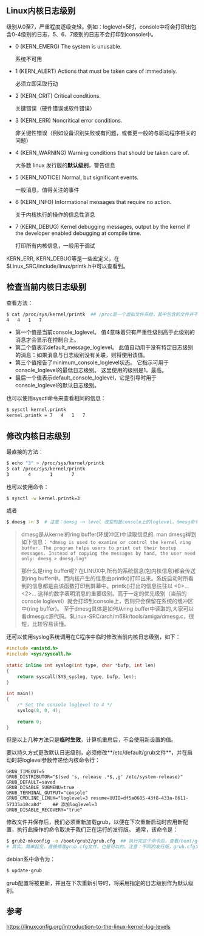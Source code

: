 ## Linux内核日志级别

级别从0至7，严重程度逐级变轻。例如：loglevel=5时，console中将会打印出包含0-4级别的日志，5、6、7级别的日志不会打印到console中。

- 0 (KERN_EMERG)
  The system is unusable. 

  系统不可用

- 1 (KERN_ALERT)
  Actions that must be taken care of immediately. 

  必须立即采取行动

- 2 (KERN_CRIT)
  Critical conditions. 

  关键错误（硬件错误或软件错误）

- 3 (KERN_ERR)
  Noncritical error conditions.

  非关键性错误（例如设备识别失败或有问题，或者更一般的与驱动程序相关的问题）

- 4 (KERN_WARNING)
  Warning conditions that should be taken care of.

  大多数 linux 发行版的**默认级别**，警告信息

- 5 (KERN_NOTICE)
  Normal, but significant events.

  一般消息，值得关注的事件

- 6 (KERN_INFO)
  Informational messages that require no action.

  关于内核执行的操作的信息性消息

- 7 (KERN_DEBUG)
  Kernel debugging messages, output by the kernel if the developer enabled debugging at compile time.

  打印所有内核信息，一般用于调试

KERN_ERR, KERN_DEBUG等是一些宏定义，在$Linux_SRC/include/linux/printk.h中可以查看到。

## 检查当前内核日志级别

查看方法：

```sh
$ cat /proc/sys/kernel/printk  ## /proc是一个虚拟文件系统，其中包含的文件并不在硬盘上，而是由内核在内存中创建并维护的，用于直观的展示系统状态.
4	4	1	7
```

- 第一个值是当前console_loglevel。 值4意味着只有严重性级别高于此级别的消息才会显示在控制台上。
- 第二个值表示default_message_loglevel。 此值自动用于没有特定日志级别的消息：如果消息与日志级别没有关联，则将使用该值。
- 第三个值报告了minimum_console_loglevel状态。 它指示可用于console_loglevel的最低日志级别。 这里使用的级别是1，最高。
- 最后一个值表示default_console_loglevel，它是引导时用于console_loglevel的默认日志级别。

也可以使用sysctl命令来查看相同的信息：

```sh
$ sysctl kernel.printk
kernel.printk = 7	4	1	7
```

## 修改内核日志级别

最直接的方法：

```sh
$ echo "3" > /proc/sys/kernel/printk
$ cat /proc/sys/kernel/printk
3       4       1       7
```

也可以使用命令：

```sh
$ sysctl -w kernel.printk=3
```

或者

```sh
$ dmesg -n 3  # 注意：demsg -n level 改变的是console上的loglevel，dmesg命令仍然会打印出所有级别的系统信息。
```

>dmesg是从kernel的ring buffer(环缓冲区)中读取信息的.
>man dmesg得到如下信息：
>`*dmesg is used to examine or control the kernel ring buffer.
>The program helps users to print out their bootup messages. Instead of copying the messages by hand, the user need only: dmesg > dmesg.log*`
>
>那什么是ring buffer呢?
>在LINUX中,所有的系统信息(包内核信息)都会传送到ring buffer中。而内核产生的信息由printk()打印出来。系统启动时所看到的信息都是由该函数打印到屏幕中。printk()打出的信息往往以 <0>...<2>... 这样的数字表明消息的重要级别。高于一定的优先级别（当前的console loglevel）就会打印到console上，否则只会保留在系统的缓冲区中(ring buffer)。
>至于dmesg具体是如何从ring buffer中读取的,大家可以看dmesg.c源代码。$Linux-SRC/arch/m68k/tools/amiga/dmesg.c，很短，比较容易读懂。

还可以使用syslog系统调用在C程序中临时修改当前内核日志级别，如下：

```c
#include <unistd.h>
#include <sys/syscall.h>
 
static inline int syslog(int type, char *bufp, int len)
{
	return syscall(SYS_syslog, type, bufp, len);
}
 
int main()
{
	/* Set the console loglevel to 4 */
	syslog(8, 0, 4);
 
	return 0;
}
```

但是以上几种方法只是**临时生效**，计算机重启后，不会使用新设置的值。

要以持久方式更改默认日志级别，必须修改**/etc/default/grub文件**，并在启动时将loglevel参数传递给内核命令行：

```shell
GRUB_TIMEOUT=5
GRUB_DISTRIBUTOR="$(sed 's, release .*$,,g' /etc/system-release)"
GRUB_DEFAULT=saved
GRUB_DISABLE_SUBMENU=true
GRUB_TERMINAL_OUTPUT="console"
GRUB_CMDLINE_LINUX="loglevel=3 resume=UUID=df5a0685-43f8-433a-8611-57335a10ca8d"    ## 添加loglevel=3
GRUB_DISABLE_RECOVERY="true"
```

修改文件并保存后，我们必须重新加载grub，以便在下次重新启动时应用新配置，执行此操作的命令取决于我们正在运行的发行版。 通常，该命令是：

```sh
$ grub2-mkconfig -o /boot/grub2/grub.cfg  ## 执行完这个命令后，查看/boot/grub2/grub.cfg文件，可以发现kernel日志级别已改变。
# 其实，简单起见，直接修改grub.cfg文件，也是可以的。注意：不同的发行版，grub.cfg文件位置和名称可能不同。
```

debian系中命令为：

```sh
$ update-grub
```

grub配置将被更新，并且在下次重新引导时，将采用指定的日志级别作为默认级别。

## 参考

https://linuxconfig.org/introduction-to-the-linux-kernel-log-levels